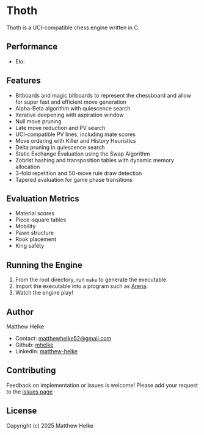 # Thoth
Thoth is a UCI-compatible chess engine written in C.

## Performance
  * Elo:

## Features
  * Bitboards and magic bitboards to represent the chessboard and allow for super fast and efficient move generation
  * Alpha-Beta algorithm with quiescence search
  * Iterative deepening with aspiration window
  * Null move pruning
  * Late move reduction and PV search
  * UCI-compatible PV lines, including mate scores
  * Move ordering with Killer and History Heuristics
  * Delta pruning in quiescence search
  * Static Exchange Evaluation using the Swap Algorithm
  * Zobrist hashing and transposition tables with dynamic memory allocation
  * 3-fold repetition and 50-move rule draw detection
  * Tapered evaluation for game phase transitions

## Evaluation Metrics
 * Material scores
 * Piece-square tables
 * Mobility
 * Pawn structure
 * Rook placement
 * King safety
  
## Running the Engine

1. From the root directory, run `make` to generate the executable.
2. Import the executable into a program such as [Arena](http://www.playwitharena.de/).
3. Watch the engine play!

## Author

Matthew Helke

* Contact: [matthewhelke52@gmail.com](mailto:matthewhelke52@gmail.com)
* Github: [mhelke](https://github.com/mhelke)
* LinkedIn: [matthew-helke](https://www.linkedin.com/in/matthew-helke)

## Contributing

Feedback on implementation or issues is welcome!
Please add your request to the [issues page](https://github.com/mhelke/Thoth/issues)

## License

Copyright (c) 2025 Matthew Helke
